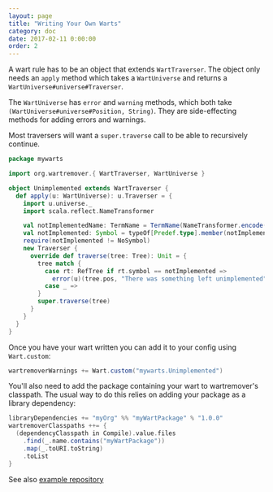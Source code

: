 ```yaml
---
layout: page
title: "Writing Your Own Warts"
category: doc
date: 2017-02-11 0:00:00
order: 2
---
```


A wart rule has to be an object that extends `WartTraverser`. The
object only needs an `apply` method which takes a `WartUniverse` and
returns a `WartUniverse#universe#Traverser`.

The `WartUniverse` has `error` and `warning` methods, which both take
`(WartUniverse#universe#Position, String)`. They are side-effecting
methods for adding errors and warnings.

Most traversers will want a `super.traverse` call to be able to
recursively continue.

```scala
package mywarts

import org.wartremover.{ WartTraverser, WartUniverse }

object Unimplemented extends WartTraverser {
  def apply(u: WartUniverse): u.Traverser = {
    import u.universe._
    import scala.reflect.NameTransformer

    val notImplementedName: TermName = TermName(NameTransformer.encode("???"))
    val notImplemented: Symbol = typeOf[Predef.type].member(notImplementedName)
    require(notImplemented != NoSymbol)
    new Traverser {
      override def traverse(tree: Tree): Unit = {
        tree match {
          case rt: RefTree if rt.symbol == notImplemented =>
            error(u)(tree.pos, "There was something left unimplemented")
          case _ =>
        }
        super.traverse(tree)
      }
    }
  }
}
```

Once you have your wart written you can add it to your config using `Wart.custom`:

```scala
wartremoverWarnings += Wart.custom("mywarts.Unimplemented")
```

You'll also need to add the package containing your wart to wartremover's classpath. The usual way to do this relies on adding your package as a library dependency:

```scala
libraryDependencies += "myOrg" %% "myWartPackage" % "1.0.0"
wartremoverClasspaths ++= {
  (dependencyClasspath in Compile).value.files
    .find(_.name.contains("myWartPackage"))
    .map(_.toURI.toString)
    .toList
}
```

See also [example repository](https://github.com/wartremover/own-wart-example)
